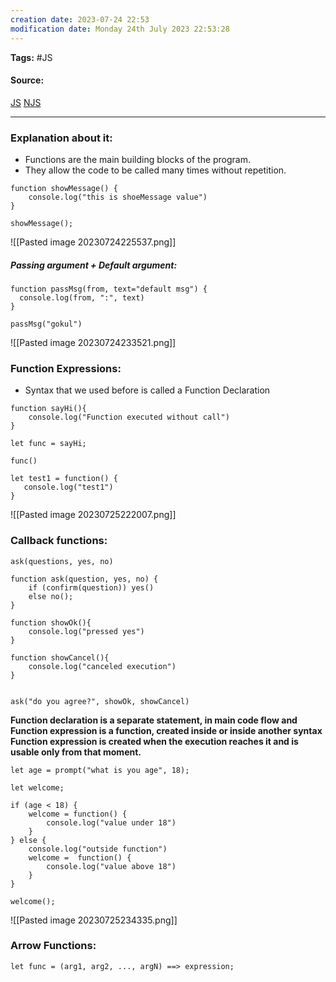 ```yaml
---
creation date: 2023-07-24 22:53
modification date: Monday 24th July 2023 22:53:28
---
```


**Tags:** #JS 

#### Source:
[JS](https://javascript.info/function-basics)
[NJS](https://www.youtube.com/watch?v=gSDncyuGw0s&pp=ygUdamF2YXNjcmlwdCBmdW5jdGlvbnMgbmFtYXN0YWU%3D)

--------------------------------------

### Explanation about it:

* Functions are the main building blocks of the program.
* They allow the code to be called many times without repetition.

```
function showMessage() {
	console.log("this is shoeMessage value")
}

showMessage();
```

![[Pasted image 20230724225537.png]]


##### Passing argument + Default argument:

```
function passMsg(from, text="default msg") {
  console.log(from, ":", text)
}

passMsg("gokul")
```

![[Pasted image 20230724233521.png]]


### Function Expressions:

* Syntax that we used before is called a Function Declaration

```
function sayHi(){
    console.log("Function executed without call")
}

let func = sayHi;

func()

let test1 = function() {
   console.log("test1")
}
```

![[Pasted image 20230725222007.png]]



### Callback functions:

```
ask(questions, yes, no)
```

```
function ask(question, yes, no) {
	if (confirm(question)) yes()
	else no();
}

function showOk(){
	console.log("pressed yes")
}

function showCancel(){
	console.log("canceled execution")
}


ask("do you agree?", showOk, showCancel)
```


**Function declaration is a separate statement, in main code flow 
and Function expression is a function, created inside or inside another syntax
Function expression is created when the execution reaches it and is usable only from that moment.**

```
let age = prompt("what is you age", 18);

let welcome;

if (age < 18) {
	welcome = function() {
		console.log("value under 18")
	}
} else {
    console.log("outside function")
	welcome =  function() {
		console.log("value above 18")
	}
}

welcome();
```

![[Pasted image 20230725234335.png]]


### Arrow Functions:

```
let func = (arg1, arg2, ..., argN) ==> expression;
```

